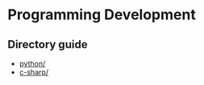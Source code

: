 # Programming Development

## Directory guide
- [python/](python/PYTHON.md)
- [c-sharp/](c-sharp/C-SHARP.md)